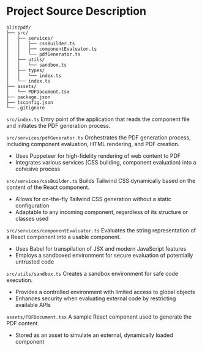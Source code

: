 # Project Source Description
```
blitzpdf/
├── src/
│   ├── services/
│   │   ├── cssBuilder.ts
│   │   ├── componentEvaluator.ts
│   │   └── pdfGenerator.ts
│   ├── utils/
│   │   └── sandbox.ts
│   ├── types/
│   │   └── index.ts
│   └── index.ts
├── assets/
│   └── PDFDocument.tsx
├── package.json
├── tsconfig.json
└── .gitignore
```

`src/index.ts`
Entry point of the application that reads the component file and initiates the PDF generation process.

`src/services/pdfGenerator.ts`
Orchestrates the PDF generation process, including component evaluation, HTML rendering, and PDF creation.
* Uses Puppeteer for high-fidelity rendering of web content to PDF
* Integrates various services (CSS building, component evaluation) into a cohesive process

`src/services/cssBuilder.ts`
Builds Tailwind CSS dynamically based on the content of the React component.
* Allows for on-the-fly Tailwind CSS generation without a static configuration
* Adaptable to any incoming component, regardless of its structure or classes used

`src/services/componentEvaluator.ts`
Evaluates the string representation of a React component into a usable component.
* Uses Babel for transpilation of JSX and modern JavaScript features
* Employs a sandboxed environment for secure evaluation of potentially untrusted code

`src/utils/sandbox.ts`
Creates a sandbox environment for safe code execution.
* Provides a controlled environment with limited access to global objects
* Enhances security when evaluating external code by restricting available APIs

`assets/PDFDocument.tsx`
A sample React component used to generate the PDF content.
* Stored as an asset to simulate an external, dynamically loaded component

